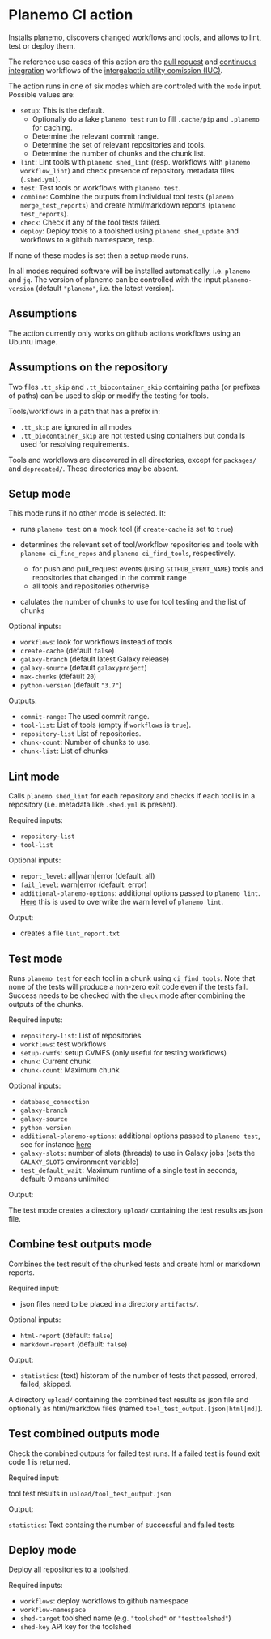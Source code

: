 Planemo CI action
=======================

Installs planemo, discovers changed workflows and tools, and allows to lint, test or deploy them.

The reference use cases of this action are the [pull request](https://github.com/galaxyproject/tools-iuc/blob/master/.github/workflows/pr.yaml) and [continuous integration](https://github.com/galaxyproject/tools-iuc/blob/master/.github/workflows/ci.yaml) workflows of the [intergalactic utility comission (IUC)](https://github.com/galaxyproject/tools-iuc/).


The action runs in one of six modes which are controled with the `mode` input. Possible values are:

- `setup`: This is the default. 
  - Optionally do a fake `planemo test` run to fill `.cache/pip`  and `.planemo` for caching.
  - Determine the relevant commit range. 
  - Determine the set of relevant repositories and tools.
  - Determine the number of chunks and the chunk list.
- `lint`: Lint tools with `planemo shed_lint` (resp. workflows with `planemo workflow_lint`) and check presence of repository metadata files (`.shed.yml`).
- `test`: Test tools or workflows with `planemo test`.
- `combine`: Combine the outputs from individual tool tests (`planemo merge_test_reports`) and create html/markdown reports (`planemo test_reports`).
- `check`: Check if any of the tool tests failed.
- `deploy`: Deploy tools to a toolshed using `planemo shed_update` and workflows to a github namespace, resp.

If none of these modes is set then a setup mode runs.

In all modes required software will be installed automatically, i.e. `planemo` and `jq`. 
The version of planemo can be controlled with the input `planemo-version` (default `"planemo"`, i.e. the latest version).

Assumptions
-----------

The action currently only works on github actions workflows using an Ubuntu image.

Assumptions on the repository
-----------------------------

Two files `.tt_skip` and `.tt_biocontainer_skip` containing paths (or prefixes of paths) can be used
to skip or modify the testing for tools.

Tools/workflows in a path that has a prefix in:

- `.tt_skip` are ignored in all modes
- `.tt_biocontainer_skip` are not tested using containers but conda is used for resolving requirements.

Tools and workflows are discovered in all directories, except for `packages/` and `deprecated/`. These directories may be absent.

Setup mode
----------

This mode runs if no other mode is selected. It:

- runs `planemo test` on a mock tool (if `create-cache` is set to `true`)
- determines the relevant set of tool/workflow repositories and tools with `planemo ci_find_repos` and `planemo ci_find_tools`, respectively.
  - for push and pull_request events (using `GITHUB_EVENT_NAME`) tools and repositories that changed in the commit range
  - all tools and repositories otherwise

- calulates the number of chunks to use for tool testing and the
  list of chunks

Optional inputs: 

- `workflows`: look for workflows instead of tools
- `create-cache` (default `false`)
- `galaxy-branch` (default latest Galaxy release)
- `galaxy-source` (default `galaxyproject`)
- `max-chunks` (default `20`)
- `python-version` (default `"3.7"`)

Outputs:

- `commit-range`: The used commit range.
- `tool-list`: List of tools (empty if `workflows` is `true`).
- `repository-list` List of repositories.
- `chunk-count`: Number of chunks to use.
- `chunk-list`: List of chunks

Lint mode
---------

Calls `planemo shed_lint` for each repository and checks if each tool is in a repository (i.e. metadata like `.shed.yml` is present).

Required inputs:

- `repository-list` 
- `tool-list`

Optional inputs: 

- `report_level`: all|warn|error (default: all)
- `fail_level`: warn|error (default: error)
- `additional-planemo-options`: additional options passed to `planemo lint`. [Here](https://github.com/galaxyproject/planemo-ci-action/blob/b8ede8dc7767a86ac8bae582554d18ea00863259/.github/workflows/tools.yaml#L179) this is used to overwrite the warn level of `planemo lint`. 

Output:

- creates a file `lint_report.txt`

Test mode
---------

Runs `planemo test` for each tool in a chunk using `ci_find_tools`. Note that none of the tests
will produce a non-zero exit code even if the tests fail. Success needs to be checked with the
`check` mode after combining the outputs of the chunks.

Required inputs:

- `repository-list`: List of repositories
- `workflows`: test workflows
- `setup-cvmfs`: setup CVMFS (only useful for testing workflows)
- `chunk`: Current chunk
- `chunk-count`: Maximum chunk

Optional inputs: 

- `database_connection`
- `galaxy-branch`
- `galaxy-source`
- `python-version`
- `additional-planemo-options`: additional options passed to `planemo test`, see for instance [here](https://github.com/galaxyproject/planemo-ci-action/blob/657582777416fc51b6171961d90dced7dacbeea2/.github/workflows/tools.yaml#L229)
- `galaxy-slots`: number of slots (threads) to use in Galaxy jobs (sets the `GALAXY_SLOTS` environment variable)
- `test_default_wait`:  Maximum runtime of a single test in seconds, default: 0 means unlimited

Output:

The test mode creates a directory `upload/` containing the test results as json file.

Combine test outputs mode
-------------------------

Combines the test result of the chunked tests and create html or markdown reports.

Required input: 

- json files need to be placed in a directory `artifacts/`.

Optional inputs:

- `html-report` (default: `false`)
- `markdown-report` (default: `false`)

Output:

- `statistics`: (text) historam of the number of tests that passed, errored, failed, skipped.

A directory `upload/` containing the combined test results as json file and optionally as html/markdow files (named `tool_test_output.[json|html|md]`).

Test combined outputs mode
--------------------------

Check the combined outputs for failed test runs. If a failed test is found exit code 1 is returned.

Required input:

tool test results in `upload/tool_test_output.json`

Output:

`statistics`: Text containg the number of successful and failed tests

Deploy mode
-----------

Deploy all repositories to a toolshed.

Required inputs:

- `workflows`: deploy workflows to github namespace
- `workflow-namespace`
- `shed-target` toolshed name (e.g. `"toolshed"` or `"testtoolshed"`)
- `shed-key` API key for the toolshed
